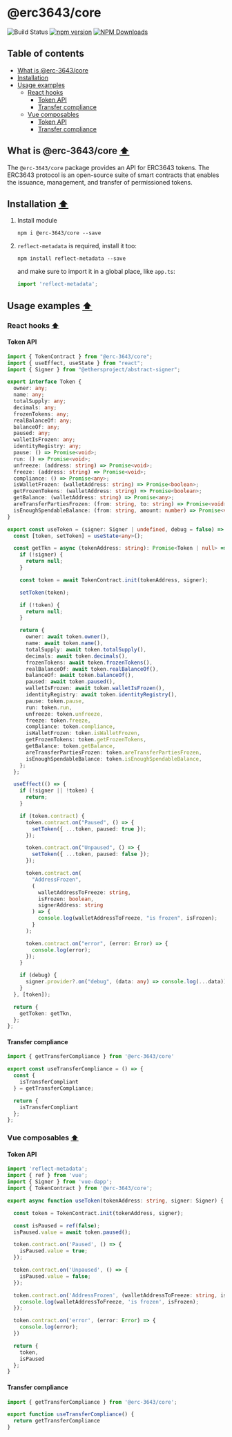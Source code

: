 # @erc3643/core

![Build Status](https://github.com/ERC-3643/erc3643-packages/actions/workflows/push-checking.yml/badge.svg)
[![npm version](https://badge.fury.io/js/@erc-3643%2Fcore.svg)](https://badge.fury.io/js/@erc-3643%2Fcore)
[![NPM Downloads](https://img.shields.io/npm/dt/@erc-3643%2Fcore.svg)](https://www.npmjs.com/package/@erc-3643%2Fcore)

## Table of contents
- [What is @erc-3643/core](#what-is-erc-3643core)
- [Installation](#installation)
- [Usage examples](#usage-examples)
  - [React hooks](#react-hooks)
    - [Token API](#token-api)
    - [Transfer compliance](#transfer-compliance)
  - [Vue composables](#vue-composables)
    - [Token API](#token-api-1)
    - [Transfer compliance](#transfer-compliance-1)

## What is @erc-3643/core [⬆](#table-of-contents)
The `@erc-3643/core` package provides an API for ERC3643 tokens.
The ERC3643 protocol is an open-source suite of smart contracts that enables the issuance, management, and transfer of permissioned tokens.

## Installation [⬆](#table-of-contents)
1. Install module

    `npm i @erc-3643/core --save`
1. `reflect-metadata` is required, install it too:

   `npm install reflect-metadata --save`

   and make sure to import it in a global place, like `app.ts`:

   ```typescript
   import 'reflect-metadata';
   ```

## Usage examples [⬆](#table-of-contents)
### React hooks [⬆](#table-of-contents)
#### Token API
```typescript
import { TokenContract } from "@erc-3643/core";
import { useEffect, useState } from "react";
import { Signer } from "@ethersproject/abstract-signer";

export interface Token {
  owner: any;
  name: any;
  totalSupply: any;
  decimals: any;
  frozenTokens: any;
  realBalanceOf: any;
  balanceOf: any;
  paused: any;
  walletIsFrozen: any;
  identityRegistry: any;
  pause: () => Promise<void>;
  run: () => Promise<void>;
  unfreeze: (address: string) => Promise<void>;
  freeze: (address: string) => Promise<void>;
  compliance: () => Promise<any>;
  isWalletFrozen: (walletAddress: string) => Promise<boolean>;
  getFrozenTokens: (walletAddress: string) => Promise<boolean>;
  getBalance: (walletAddress: string) => Promise<any>;
  areTransferPartiesFrozen: (from: string, to: string) => Promise<void>;
  isEnoughSpendableBalance: (from: string, amount: number) => Promise<void>;
}

export const useToken = (signer: Signer | undefined, debug = false) => {
  const [token, setToken] = useState<any>();

  const getTkn = async (tokenAddress: string): Promise<Token | null> => {
    if (!signer) {
      return null;
    }

    const token = await TokenContract.init(tokenAddress, signer);

    setToken(token);

    if (!token) {
      return null;
    }

    return {
      owner: await token.owner(),
      name: await token.name(),
      totalSupply: await token.totalSupply(),
      decimals: await token.decimals(),
      frozenTokens: await token.frozenTokens(),
      realBalanceOf: await token.realBalanceOf(),
      balanceOf: await token.balanceOf(),
      paused: await token.paused(),
      walletIsFrozen: await token.walletIsFrozen(),
      identityRegistry: await token.identityRegistry(),
      pause: token.pause,
      run: token.run,
      unfreeze: token.unfreeze,
      freeze: token.freeze,
      compliance: token.compliance,
      isWalletFrozen: token.isWalletFrozen,
      getFrozenTokens: token.getFrozenTokens,
      getBalance: token.getBalance,
      areTransferPartiesFrozen: token.areTransferPartiesFrozen,
      isEnoughSpendableBalance: token.isEnoughSpendableBalance,
    };
  };

  useEffect(() => {
    if (!signer || !token) {
      return;
    }

    if (token.contract) {
      token.contract.on("Paused", () => {
        setToken({ ...token, paused: true });
      });

      token.contract.on("Unpaused", () => {
        setToken({ ...token, paused: false });
      });

      token.contract.on(
        "AddressFrozen",
        (
          walletAddressToFreeze: string,
          isFrozen: boolean,
          signerAddress: string
        ) => {
          console.log(walletAddressToFreeze, "is frozen", isFrozen);
        }
      );

      token.contract.on("error", (error: Error) => {
        console.log(error);
      });
    }

    if (debug) {
      signer.provider?.on("debug", (data: any) => console.log(...data));
    }
  }, [token]);

  return {
    getToken: getTkn,
  };
};
```
#### Transfer compliance
```typescript
import { getTransferCompliance } from '@erc-3643/core'

export const useTransferCompliance = () => {
  const {
    isTransferCompliant
  } = getTransferCompliance;

  return {
    isTransferCompliant
  };
};
```

### Vue composables [⬆](#table-of-contents)
#### Token API
```typescript
import 'reflect-metadata';
import { ref } from 'vue';
import { Signer } from 'vue-dapp';
import { TokenContract } from '@erc-3643/core';

export async function useToken(tokenAddress: string, signer: Signer) {

  const token = TokenContract.init(tokenAddress, signer);

  const isPaused = ref(false);
  isPaused.value = await token.paused();

  token.contract.on('Paused', () => {
    isPaused.value = true;
  });

  token.contract.on('Unpaused', () => {
    isPaused.value = false;
  });

  token.contract.on('AddressFrozen', (walletAddressToFreeze: string, isFrozen: boolean, signerAddress: string) => {
    console.log(walletAddressToFreeze, 'is frozen', isFrozen);
  });

  token.contract.on('error', (error: Error) => {
    console.log(error);
  })

  return {
    token,
    isPaused
  };
}
```

#### Transfer compliance
```typescript
import { getTransferCompliance } from '@erc-3643/core';

export function useTransferCompliance() {
  return getTransferCompliance
}
```